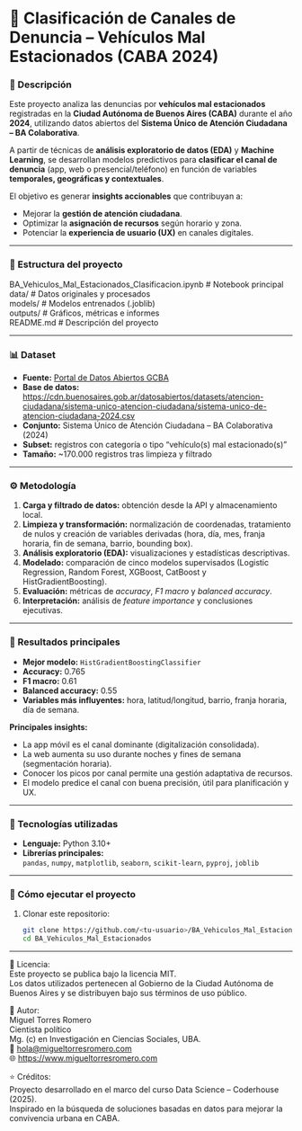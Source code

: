 # 🚗 Clasificación de Canales de Denuncia – Vehículos Mal Estacionados (CABA 2024)

### 📍 Descripción
Este proyecto analiza las denuncias por **vehículos mal estacionados** registradas en la **Ciudad Autónoma de Buenos Aires (CABA)** durante el año **2024**, utilizando datos abiertos del **Sistema Único de Atención Ciudadana – BA Colaborativa**.

A partir de técnicas de **análisis exploratorio de datos (EDA)** y **Machine Learning**, se desarrollan modelos predictivos para **clasificar el canal de denuncia** (app, web o presencial/teléfono) en función de variables **temporales, geográficas y contextuales**.

El objetivo es generar **insights accionables** que contribuyan a:
- Mejorar la **gestión de atención ciudadana**.  
- Optimizar la **asignación de recursos** según horario y zona.  
- Potenciar la **experiencia de usuario (UX)** en canales digitales.

---

### 🧩 Estructura del proyecto

BA_Vehiculos_Mal_Estacionados_Clasificacion.ipynb # Notebook principal  
data/ # Datos originales y procesados  
models/ # Modelos entrenados (.joblib)  
outputs/ # Gráficos, métricas e informes  
README.md # Descripción del proyecto  


---

### 📊 Dataset
- **Fuente:** [Portal de Datos Abiertos GCBA](https://data.buenosaires.gob.ar/)
- **Base de datos:** https://cdn.buenosaires.gob.ar/datosabiertos/datasets/atencion-ciudadana/sistema-unico-atencion-ciudadana/sistema-unico-de-atencion-ciudadana-2024.csv
- **Conjunto:** Sistema Único de Atención Ciudadana – BA Colaborativa (2024)  
- **Subset:** registros con categoría o tipo “vehículo(s) mal estacionado(s)”  
- **Tamaño:** ~170.000 registros tras limpieza y filtrado  

---

### ⚙️ Metodología
1. **Carga y filtrado de datos:** obtención desde la API y almacenamiento local.  
2. **Limpieza y transformación:** normalización de coordenadas, tratamiento de nulos y creación de variables derivadas (hora, día, mes, franja horaria, fin de semana, barrio, bounding box).  
3. **Análisis exploratorio (EDA):** visualizaciones y estadísticas descriptivas.  
4. **Modelado:** comparación de cinco modelos supervisados (Logistic Regression, Random Forest, XGBoost, CatBoost y HistGradientBoosting).  
5. **Evaluación:** métricas de *accuracy*, *F1 macro* y *balanced accuracy*.  
6. **Interpretación:** análisis de *feature importance* y conclusiones ejecutivas.

---

### 🧠 Resultados principales
- **Mejor modelo:** `HistGradientBoostingClassifier`  
- **Accuracy:** 0.765  
- **F1 macro:** 0.61  
- **Balanced accuracy:** 0.55  
- **Variables más influyentes:** hora, latitud/longitud, barrio, franja horaria, día de semana.  

**Principales insights:**
- La app móvil es el canal dominante (digitalización consolidada).  
- La web aumenta su uso durante noches y fines de semana (segmentación horaria).  
- Conocer los picos por canal permite una gestión adaptativa de recursos.  
- El modelo predice el canal con buena precisión, útil para planificación y UX.

---

### 🧰 Tecnologías utilizadas
- **Lenguaje:** Python 3.10+  
- **Librerías principales:**  
  `pandas`, `numpy`, `matplotlib`, `seaborn`, `scikit-learn`, `pyproj`, `joblib`  

---

### 🚀 Cómo ejecutar el proyecto
1. Clonar este repositorio:
   ```bash
   git clone https://github.com/<tu-usuario>/BA_Vehiculos_Mal_Estacionados.git
   cd BA_Vehiculos_Mal_Estacionados

---

🧾 Licencia:   
Este proyecto se publica bajo la licencia MIT.  
Los datos utilizados pertenecen al Gobierno de la Ciudad Autónoma de Buenos Aires y se distribuyen bajo sus términos de uso público.

👤 Autor:  
Miguel Torres Romero  
Cientista político  
Mg. (c) en Investigación en Ciencias Sociales, UBA.  
📧 hola@migueltorresromero.com  
🌐 https://www.migueltorresromero.com  

⭐ Créditos:  
Proyecto desarrollado en el marco del curso Data Science – Coderhouse (2025).  
Inspirado en la búsqueda de soluciones basadas en datos para mejorar la convivencia urbana en CABA.
